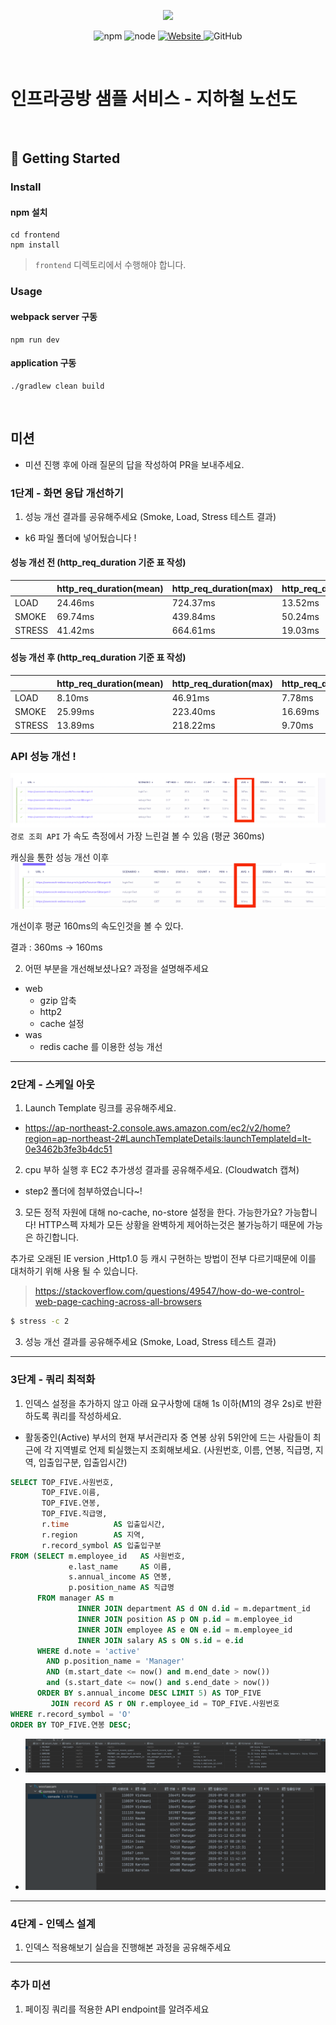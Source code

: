 <p align="center">
    <img width="200px;" src="https://raw.githubusercontent.com/woowacourse/atdd-subway-admin-frontend/master/images/main_logo.png"/>
</p>
<p align="center">
  <img alt="npm" src="https://img.shields.io/badge/npm-%3E%3D%205.5.0-blue">
  <img alt="node" src="https://img.shields.io/badge/node-%3E%3D%209.3.0-blue">
  <a href="https://edu.nextstep.camp/c/R89PYi5H" alt="nextstep atdd">
    <img alt="Website" src="https://img.shields.io/website?url=https%3A%2F%2Fedu.nextstep.camp%2Fc%2FR89PYi5H">
  </a>
  <img alt="GitHub" src="https://img.shields.io/github/license/next-step/atdd-subway-service">
</p>

<br>

# 인프라공방 샘플 서비스 - 지하철 노선도

<br>

## 🚀 Getting Started

### Install

#### npm 설치

```
cd frontend
npm install
```

> `frontend` 디렉토리에서 수행해야 합니다.

### Usage

#### webpack server 구동

```
npm run dev
```

#### application 구동

```
./gradlew clean build
```

<br>

## 미션

* 미션 진행 후에 아래 질문의 답을 작성하여 PR을 보내주세요.

### 1단계 - 화면 응답 개선하기

1. 성능 개선 결과를 공유해주세요 (Smoke, Load, Stress 테스트 결과)

+ k6 파일 폴더에 넣어뒀습니다 !

#### 성능 개선 전 (http_req_duration 기준 표 작성)

|        | http_req_duration(mean) | http_req_duration(max) | http_req_duration(med) |
|--------|-------------------------|------------------------|------------------------|
| LOAD   | 24.46ms                 | 724.37ms               | 13.52ms                | 
| SMOKE  | 69.74ms                 | 439.84ms               | 50.24ms                | 
| STRESS | 41.42ms                 | 664.61ms               | 19.03ms                | 

#### 성능 개선 후 (http_req_duration 기준 표 작성)

|        | http_req_duration(mean) | http_req_duration(max) | http_req_duration(med) |
|--------|-------------------------|------------------------|------------------------|
| LOAD   | 8.10ms                  | 46.91ms                | 7.78ms                 | 
| SMOKE  | 25.99ms                 | 223.40ms               | 16.69ms                | 
| STRESS | 13.89ms                 | 218.22ms               | 9.70ms                 | 

### API 성능 개선 !

![](k6/smoke/smoke_cloud_before.png)
`경로 조회 API` 가 속도 측정에서 가장 느린걸 볼 수 있음 (평균 360ms)

캐싱을 통한 성능 개선 이후
![](k6/smoke/smoke_cloud_after.png)

개선이후 평균 160ms의 속도인것을 볼 수 있다.

결과 : 360ms -> 160ms

2. 어떤 부분을 개선해보셨나요? 과정을 설명해주세요

+ web
    + gzip 압축
    + http2
    + cache 설정
+ was
    + redis cache 를 이용한 성능 개선

---

### 2단계 - 스케일 아웃

1. Launch Template 링크를 공유해주세요.

+ https://ap-northeast-2.console.aws.amazon.com/ec2/v2/home?region=ap-northeast-2#LaunchTemplateDetails:launchTemplateId=lt-0e3462b3fe3b4dc51

2. cpu 부하 실행 후 EC2 추가생성 결과를 공유해주세요. (Cloudwatch 캡쳐)

+ step2 폴더에 첨부하였습니다~!

3. 모든 정적 자원에 대해 no-cache, no-store 설정을 한다. 가능한가요?
   가능합니다! HTTP스펙 자체가 모든 상황을 완벽하게 제어하는것은 불가능하기 때문에 가능은 하긴합니다.

추가로 오래된 IE version ,Http1.0 등 캐시 구현하는 방법이 전부 다르기때문에 이를 대처하기 위해 사용 될 수 있습니다.

> https://stackoverflow.com/questions/49547/how-do-we-control-web-page-caching-across-all-browsers

```sh
$ stress -c 2
```

3. 성능 개선 결과를 공유해주세요 (Smoke, Load, Stress 테스트 결과)

---

### 3단계 - 쿼리 최적화

1. 인덱스 설정을 추가하지 않고 아래 요구사항에 대해 1s 이하(M1의 경우 2s)로 반환하도록 쿼리를 작성하세요.

- 활동중인(Active) 부서의 현재 부서관리자 중 연봉 상위 5위안에 드는 사람들이 최근에 각 지역별로 언제 퇴실했는지 조회해보세요. (사원번호, 이름, 연봉, 직급명, 지역, 입출입구분, 입출입시간)

```sql
SELECT TOP_FIVE.사원번호,
       TOP_FIVE.이름,
       TOP_FIVE.연봉,
       TOP_FIVE.직급명,
       r.time          AS 입출입시간,
       r.region        AS 지역,
       r.record_symbol AS 입출입구분
FROM (SELECT m.employee_id   AS 사원번호,
             e.last_name     AS 이름,
             s.annual_income AS 연봉,
             p.position_name AS 직급명
      FROM manager AS m
               INNER JOIN department AS d ON d.id = m.department_id
               INNER JOIN position AS p ON p.id = m.employee_id
               INNER JOIN employee AS e ON e.id = m.employee_id
               INNER JOIN salary AS s ON s.id = e.id
      WHERE d.note = 'active'
        AND p.position_name = 'Manager'
        AND (m.start_date <= now() and m.end_date > now())
        and (s.start_date <= now() and s.end_date > now())
      ORDER BY s.annual_income DESC LIMIT 5) AS TOP_FIVE
         JOIN record AS r ON r.employee_id = TOP_FIVE.사원번호
WHERE r.record_symbol = 'O'
ORDER BY TOP_FIVE.연봉 DESC;
```



+ ![](step3/explain.png)

+ ![](step3/query.png)

---

### 4단계 - 인덱스 설계

1. 인덱스 적용해보기 실습을 진행해본 과정을 공유해주세요

---

### 추가 미션

1. 페이징 쿼리를 적용한 API endpoint를 알려주세요
